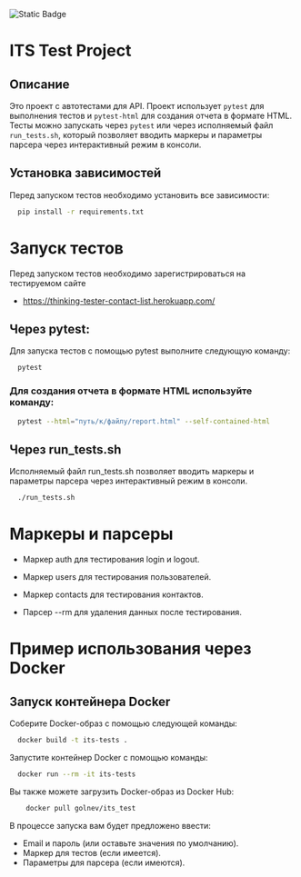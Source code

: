![Static Badge](https://img.shields.io/badge/code%20style-Black-black)


# ITS Test Project

## Описание
Это проект с автотестами для API. Проект использует `pytest` для выполнения тестов и `pytest-html` для создания отчета в формате HTML. Тесты можно запускать через `pytest` или через исполняемый файл `run_tests.sh`, который позволяет вводить маркеры и параметры парсера через интерактивный режим в консоли.

## Установка зависимостей

Перед запуском тестов необходимо установить все зависимости:

```sh
  pip install -r requirements.txt
```

# Запуск тестов
Перед запуском тестов необходимо зарегистрироваться на тестируемом сайте
- https://thinking-tester-contact-list.herokuapp.com/

## Через pytest:
Для запуска тестов с помощью pytest выполните следующую команду:

```sh
  pytest
```

### Для создания отчета в формате HTML используйте команду:
```sh
  pytest --html="путь/к/файлу/report.html" --self-contained-html
```

## Через run_tests.sh
Исполняемый файл run_tests.sh позволяет вводить маркеры и параметры парсера через интерактивный режим в консоли.
```sh
  ./run_tests.sh
```

# Маркеры и парсеры
 - Маркер auth для тестирования login и logout.

 - Маркер users для тестирования пользователей.

 - Маркер contacts для тестирования контактов.

 - Парсер --rm для удаления данных после тестирования.

# Пример использования через Docker

## Запуск контейнера Docker
Соберите Docker-образ с помощью следующей команды:
```sh
  docker build -t its-tests .
```

Запустите контейнер Docker с помощью команды:
```sh
  docker run --rm -it its-tests
```

Вы также можете загрузить Docker-образ из Docker Hub:
```sh
    docker pull golnev/its_test
```

В процессе запуска вам будет предложено ввести:
- Email и пароль (или оставьте значения по умолчанию).
- Маркер для тестов (если имеется).
- Параметры для парсера (если имеются).